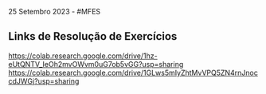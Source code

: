 25 Setembro 2023 - #MFES 

## Links de Resolução de Exercícios
https://colab.research.google.com/drive/1hz-eUtQNTV_IeOh2mvOWvm0uG7ob5vGG?usp=sharing
https://colab.research.google.com/drive/1GLws5mIyZhtMvVPQ5ZN4rnJnoccdJWGj?usp=sharing